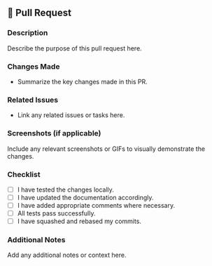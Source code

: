 ## 🚀 Pull Request

### Description
Describe the purpose of this pull request here.

### Changes Made
- Summarize the key changes made in this PR.

### Related Issues
- Link any related issues or tasks here.

### Screenshots (if applicable)
Include any relevant screenshots or GIFs to visually demonstrate the changes.

### Checklist
- [ ] I have tested the changes locally.
- [ ] I have updated the documentation accordingly.
- [ ] I have added appropriate comments where necessary.
- [ ] All tests pass successfully.
- [ ] I have squashed and rebased my commits.

### Additional Notes
Add any additional notes or context here.
